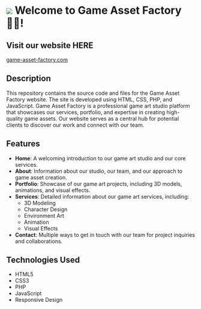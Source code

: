![](https://user-images.githubusercontent.com/18350557/176309783-0785949b-9127-417c-8b55-ab5a4333674e.gif) Welcome to Game Asset Factory 👨‍💻!
=============================================================================================================================

## Visit our website HERE

[game-asset-factory.com](https://gameassetfactory.vercel.app/)

## Description

This repository contains the source code and files for the Game Asset Factory website. The site is developed using HTML, CSS, PHP, and JavaScript.
Game Asset Factory is a professional game art studio platform that showcases our services, portfolio, and expertise in creating high-quality game assets. Our website serves as a central hub for potential clients to discover our work and connect with our team.

## Features

- **Home**: A welcoming introduction to our game art studio and our core services.
- **About**: Information about our studio, our team, and our approach to game asset creation.
- **Portfolio**: Showcase of our game art projects, including 3D models, animations, and visual effects.
- **Services**: Detailed information about our game art services, including:
  - 3D Modeling
  - Character Design
  - Environment Art
  - Animation
  - Visual Effects
- **Contact**: Multiple ways to get in touch with our team for project inquiries and collaborations.

## Technologies Used

- HTML5
- CSS3
- PHP
- JavaScript
- Responsive Design
